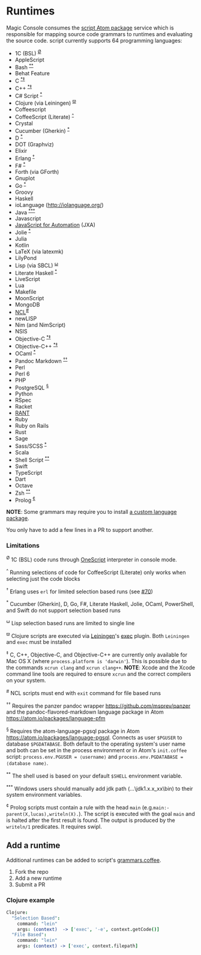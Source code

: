 # Runtimes

Magic Console consumes the [script Atom package](https://github.com/rgbkrk/atom-script) service which is responsible for mapping source code grammars to runtimes and evaluating the source code. script currently supports 64 programming languages:

* 1C (BSL) <sup>[Ø](#o-stroke)</sup>
* AppleScript
* Bash <sup>[**](#double-asterisk)</sup>
* Behat Feature
* C <sup>[*](#asterisk)</sup><sup>[‡](#double-dagger)</sup>
* C++ <sup>[*](#asterisk)</sup><sup>[‡](#double-dagger)</sup>
* C# Script <sup>[*](#asterisk)</sup>
* Clojure (via Leiningen) <sup>[ϖ](#pi)</sup>
* Coffeescript
* CoffeeScript (Literate) <sup>[^](#caret)</sup>
* Crystal
* Cucumber (Gherkin) <sup>[*](#asterisk)</sup>
* D <sup>[*](#asterisk)</sup>
* DOT (Graphviz)
* Elixir
* Erlang <sup>[†](#dagger)</sup>
* F# <sup>[*](#asterisk)</sup>
* Forth (via GForth)
* Gnuplot
* Go <sup>[*](#asterisk)</sup>
* Groovy
* Haskell
* ioLanguage (http://iolanguage.org/)
* Java <sup>[***](#triple-asterisk)</sup>
* Javascript
* [JavaScript for Automation](https://developer.apple.com/library/mac/releasenotes/InterapplicationCommunication/RN-JavaScriptForAutomation/Articles/Introduction.html) (JXA)
* Jolie <sup>[*](#asterisk)</sup>
* Julia
* Kotlin
* LaTeX (via latexmk)
* LilyPond
* Lisp (via SBCL) <sup>[⍵](#omega)</sup>
* Literate Haskell <sup>[*](#asterisk)</sup>
* LiveScript
* Lua
* Makefile
* MoonScript
* MongoDB
* [NCL](http://ncl.ucar.edu)<sup>[#](#hash)</sup>
* newLISP
* Nim (and NimScript)
* NSIS
* Objective-C <sup>[*](#asterisk)</sup><sup>[‡](#double-dagger)</sup>
* Objective-C++ <sup>[*](#asterisk)</sup><sup>[‡](#double-dagger)</sup>
* OCaml <sup>[*](#asterisk)</sup>
* Pandoc Markdown <sup>[††](#two-daggers)</sup>
* Perl
* Perl 6
* PHP
* PostgreSQL <sup>[§](#section)</sup>
* Python
* RSpec
* Racket
* [RANT](https://github.com/TheBerkin/Rant)
* Ruby
* Ruby on Rails
* Rust
* Sage
* Sass/SCSS <sup>[*](#asterisk)</sup>
* Scala
* Shell Script <sup>[**](#double-asterisk)</sup>
* Swift
* TypeScript
* Dart
* Octave
* Zsh <sup>[**](#double-asterisk)</sup>
* Prolog <sup>[¢](#cents)</sup>

**NOTE**: Some grammars may require you to install [a custom language package](https://atom.io/search?utf8=✓&q=language).

You only have to add a few lines in a PR to support another.

### Limitations

<a name="o-stroke"></a><sup>Ø</sup> 1C (BSL) code runs through [OneScript](http://oscript.io/) interpreter in console mode.

<a name="caret"></a><sup>^</sup> Running selections of code for CoffeeScript (Literate) only works when selecting just the code blocks

<a name="dagger"></a><sup>†</sup> Erlang uses `erl` for limited selection based runs (see [#70](https://github.com/rgbkrk/atom-script/pull/70))

<a name="asterisk"></a><sup>*</sup> Cucumber (Gherkin), D, Go, F#, Literate Haskell, Jolie, OCaml, PowerShell, and Swift do not support selection based runs

<a name="omega"></a><sup>⍵</sup> Lisp selection based runs are limited to single line

<a name="pi"></a><sup>ϖ</sup> Clojure scripts are executed via [Leiningen](http://leiningen.org/)'s [exec](https://github.com/kumarshantanu/lein-exec) plugin. Both `Leiningen` and `exec` must be installed

<a name="double-dagger"></a><sup>‡</sup> C, C++, Objective-C, and Objective-C++ are currently only available for Mac OS X (where `process.platform is 'darwin'`). This is possible due to the commands `xcrun clang` and `xcrun clang++`. **NOTE**: Xcode and the Xcode command line tools are required to ensure `xcrun` and the correct compilers on your system.

<a name="hash"></a><sup>#</sup> NCL scripts must end with `exit` command for file based runs

<a name="two-daggers"></a><sup>††</sup> Requires the panzer pandoc wrapper https://github.com/msprev/panzer and the pandoc-flavored-markdown language package in Atom https://atom.io/packages/language-pfm

<a name="section"></a><sup>§</sup> Requires the atom-language-pgsql package in
Atom https://atom.io/packages/language-pgsql.  Connects as user `$PGUSER` to
database `$PGDATABASE`. Both default to the operating system's user name and both
can be set in the process environment or in Atom's `init.coffee` script:
`process.env.PGUSER = ⟨username⟩` and `process.env.PGDATABASE = ⟨database name⟩`.

<a name="double-asterisk"></a><sup>\**</sup> The shell used is based on your default `$SHELL` environment variable.

<a name="triple-asterisk"></a><sup>\***</sup> Windows users should manually add jdk path (...\jdk1.x.x_xx\bin) to their system environment variables.

<a name="cents"></a><sup>¢</sup> Prolog scripts must contain a rule with the head `main` (e.g.`main:- parent(X,lucas),writeln(X).`). The script is executed with the goal `main` and is halted after the first result is found. The output is produced by the `writeln/1` predicates. It requires swipl.

## Add a runtime

Additional runtimes can be added to script's [grammars.coffee](https://github.com/rgbkrk/atom-script/blob/master/lib/grammars.coffee).

1. Fork the repo
2. Add a new runtime
3. Submit a PR

### Clojure example

```coffeescript
Clojure:
  "Selection Based":
    command: "lein"
    args: (context)  -> ['exec', '-e', context.getCode()]
  "File Based":
    command: "lein"
    args: (context) -> ['exec', context.filepath]
```
